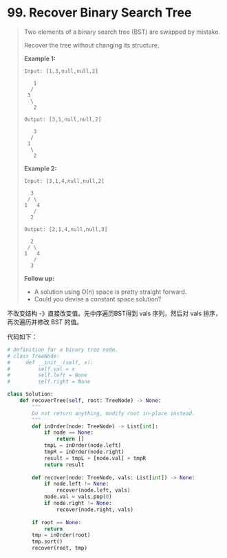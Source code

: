 # 99. Recover Binary Search Tree

> Two elements of a binary search tree (BST) are swapped by mistake.
>
> Recover the tree without changing its structure.
>
> **Example 1:**
>
> ```
> Input: [1,3,null,null,2]
> 
>    1
>   /
>  3
>   \
>    2
> 
> Output: [3,1,null,null,2]
> 
>    3
>   /
>  1
>   \
>    2
> ```
>
> **Example 2:**
>
> ```
> Input: [3,1,4,null,null,2]
> 
>   3
>  / \
> 1   4
>    /
>   2
> 
> Output: [2,1,4,null,null,3]
> 
>   2
>  / \
> 1   4
>    /
>   3
> ```
>
> **Follow up:**
>
> - A solution using O(*n*) space is pretty straight forward.
> - Could you devise a constant space solution?

不改变结构 -》直接改变值。先中序遍历BST得到 vals 序列，然后对 vals 排序，再次遍历并修改 BST 的值。

代码如下：

```python
# Definition for a binary tree node.
# class TreeNode:
#     def __init__(self, x):
#         self.val = x
#         self.left = None
#         self.right = None

class Solution:
    def recoverTree(self, root: TreeNode) -> None:
        """
        Do not return anything, modify root in-place instead.
        """
        def inOrder(node: TreeNode) -> List[int]:
            if node == None:
                return []
            tmpL = inOrder(node.left)
            tmpR = inOrder(node.right)
            result = tmpL + [node.val] + tmpR
            return result
    
        def recover(node: TreeNode, vals: List[int]) -> None:
            if node.left != None:
                recover(node.left, vals)
            node.val = vals.pop(0)
            if node.right != None:
                recover(node.right, vals)
            
        if root == None:
            return
        tmp = inOrder(root)
        tmp.sort()
        recover(root, tmp)
```

